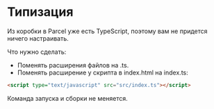 # Типизация

Из коробки в Parcel уже есть TypeScript, поэтому вам не придется ничего настраивать.

Что нужно сделать:

- Поменять расширения файлов на .ts.
- Поменять расширение у скрипта в index.html на index.ts:

```html
<script type="text/javascript" src="src/index.ts"></script>
```

Команда запуска и сборки не меняется.
